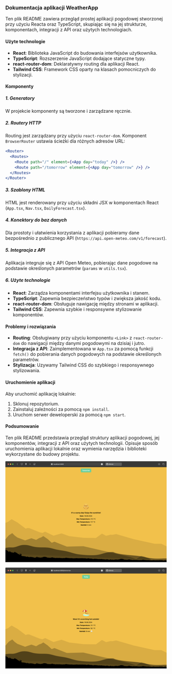 ### Dokumentacja aplikacji WeatherApp

Ten plik README zawiera przegląd prostej aplikacji pogodowej stworzonej przy użyciu Reacta oraz TypeScript, skupiając się na jej strukturze, komponentach, integracji z API oraz użytych technologiach.

#### Użyte technologie

- **React**: Biblioteka JavaScript do budowania interfejsów użytkownika.
- **TypeScript**: Rozszerzenie JavaScript dodające statyczne typy.
- **react-router-dom**: Deklaratywny routing dla aplikacji React.
- **Tailwind CSS**: Framework CSS oparty na klasach pomocniczych do stylizacji.

#### Komponenty

##### 1. Generatory

W projekcie komponenty są tworzone i zarządzane ręcznie.

##### 2. Routery HTTP

Routing jest zarządzany przy użyciu `react-router-dom`. Komponent `BrowserRouter` ustawia ścieżki dla różnych adresów URL:

```jsx
<Router>
  <Routes>
    <Route path="/" element={<App day="today" />} />
    <Route path="/tomorrow" element={<App day="tomorrow" />} />
  </Routes>
</Router>
```

##### 3. Szablony HTML

HTML jest renderowany przy użyciu składni JSX w komponentach React (`App.tsx`, `Nav.tsx`, `DailyForecast.tsx`).

##### 4. Konektory do baz danych

Dla prostoty i ułatwienia korzystania z aplikacji pobieramy dane bezpośrednio z publicznego API (`https://api.open-meteo.com/v1/forecast`).

##### 5. Integracja z API

Aplikacja integruje się z API Open Meteo, pobierając dane pogodowe na podstawie określonych parametrów (`params` w `utils.tsx`).

##### 6. Użyte technologie

- **React**: Zarządza komponentami interfejsu użytkownika i stanem.
- **TypeScript**: Zapewnia bezpieczeństwo typów i zwiększa jakość kodu.
- **react-router-dom**: Obsługuje nawigację między stronami w aplikacji.
- **Tailwind CSS**: Zapewnia szybkie i responsywne stylizowanie komponentów.

#### Problemy i rozwiązania

- **Routing**: Obsługiwany przy użyciu komponentu `<Link>` z `react-router-dom` do nawigacji między danymi pogodowymi na dzisiaj i jutro.
- **Integracja z API**: Zaimplementowana w `App.tsx` za pomocą funkcji `fetch()` do pobierania danych pogodowych na podstawie określonych parametrów.
- **Stylizacja**: Uzywamy Tailwind CSS do szybkiego i responsywnego stylizowania.

#### Uruchomienie aplikacji

Aby uruchomić aplikację lokalnie:

1. Sklonuj repozytorium.
2. Zainstaluj zależności za pomocą `npm install`.
3. Uruchom serwer deweloperski za pomocą `npm start`.

#### Podsumowanie

Ten plik README przedstawia przegląd struktury aplikacji pogodowej, jej komponentów, integracji z API oraz użytych technologii. Opisuje sposób uruchomienia aplikacji lokalnie oraz wymienia narzędzia i biblioteki wykorzystane do budowy projektu.

![Homepage-Today](readme/today.png)

![Homepage-Tomorrow](readme/tomorrow.png)

